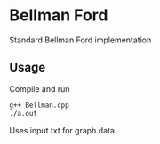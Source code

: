 # Bellman Ford

Standard Bellman Ford implementation

## Usage
Compile and run

```bash
g++ Bellman.cpp
./a.out

```
Uses input.txt for graph data